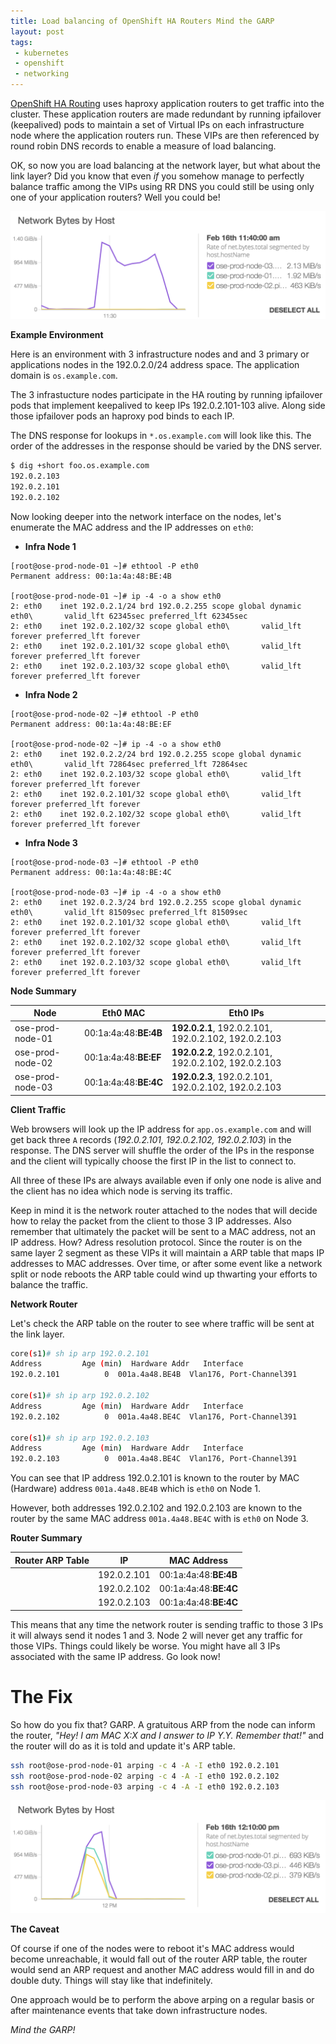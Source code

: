 ```yaml
---
title: Load balancing of OpenShift HA Routers Mind the GARP
layout: post
tags:
 - kubernetes
 - openshift
 - networking
---
```


[OpenShift HA Routing](http://guifreelife.com/blog/2016/03/01/OpenShift-3-HA-Routing) uses haproxy application routers to get traffic into the cluster. These application routers are made redundant by running ipfailover (keepalived) pods to maintain a set of Virtual IPs on each infrastructure node where the application routers run. These VIPs are then referenced by round robin DNS records to enable a measure of load balancing. 

OK, so now you are load balancing at the network layer, but what about the link layer?
Did you know that even *if* you somehow manage to perfectly balance traffic among the VIPs using RR DNS you could still be using only one of your application routers? Well you could be!

[![Bandwidth to Infra Nodes](/images/openshift-routing-garp-before.png)](/images/openshift-routing-garp-before.png)

**Example Environment**

Here is an environment with 3 infrastructure nodes and and 3 primary or applications nodes in the 192.0.2.0/24 address space. The application domain is `os.example.com`.

The 3 infrastucture nodes participate in the HA routing by running ipfailover pods that implement keepalived to keep IPs 192.0.2.101-103 alive. Along side those ipfailover pods an haproxy pod binds to each IP.

The DNS response for lookups in `*.os.example.com` will look like this. The order of the addresses in the response should be varied by the DNS server.

```bash
$ dig +short foo.os.example.com
192.0.2.103
192.0.2.101
192.0.2.102
```

Now looking deeper into the network interface on the nodes, let's enumerate the MAC address and the IP addresses on `eth0`:

- **Infra Node 1**

```
[root@ose-prod-node-01 ~]# ethtool -P eth0
Permanent address: 00:1a:4a:48:BE:4B

[root@ose-prod-node-01 ~]# ip -4 -o a show eth0
2: eth0    inet 192.0.2.1/24 brd 192.0.2.255 scope global dynamic eth0\       valid_lft 62345sec preferred_lft 62345sec
2: eth0    inet 192.0.2.102/32 scope global eth0\       valid_lft forever preferred_lft forever
2: eth0    inet 192.0.2.101/32 scope global eth0\       valid_lft forever preferred_lft forever
2: eth0    inet 192.0.2.103/32 scope global eth0\       valid_lft forever preferred_lft forever
```

- **Infra Node 2**

```
[root@ose-prod-node-02 ~]# ethtool -P eth0
Permanent address: 00:1a:4a:48:BE:EF

[root@ose-prod-node-02 ~]# ip -4 -o a show eth0
2: eth0    inet 192.0.2.2/24 brd 192.0.2.255 scope global dynamic eth0\       valid_lft 72864sec preferred_lft 72864sec
2: eth0    inet 192.0.2.103/32 scope global eth0\       valid_lft forever preferred_lft forever
2: eth0    inet 192.0.2.101/32 scope global eth0\       valid_lft forever preferred_lft forever
2: eth0    inet 192.0.2.102/32 scope global eth0\       valid_lft forever preferred_lft forever
```

- **Infra Node 3**

```
[root@ose-prod-node-03 ~]# ethtool -P eth0
Permanent address: 00:1a:4a:48:BE:4C

[root@ose-prod-node-03 ~]# ip -4 -o a show eth0
2: eth0    inet 192.0.2.3/24 brd 192.0.2.255 scope global dynamic eth0\       valid_lft 81509sec preferred_lft 81509sec
2: eth0    inet 192.0.2.101/32 scope global eth0\       valid_lft forever preferred_lft forever
2: eth0    inet 192.0.2.102/32 scope global eth0\       valid_lft forever preferred_lft forever
2: eth0    inet 192.0.2.103/32 scope global eth0\       valid_lft forever preferred_lft forever
```

**Node Summary**

Node             | Eth0 MAC              | Eth0 IPs                      
-----------------|-----------------------|----------------------------------------------------
ose-prod-node-01 | 00:1a:4a:48:**BE:4B** | **192.0.2.1**, 192.0.2.101, 192.0.2.102, 192.0.2.103
ose-prod-node-02 | 00:1a:4a:48:**BE:EF** | **192.0.2.2**, 192.0.2.101, 192.0.2.102, 192.0.2.103
ose-prod-node-03 | 00:1a:4a:48:**BE:4C** | **192.0.2.3**, 192.0.2.101, 192.0.2.102, 192.0.2.103


**Client Traffic**

Web browsers will look up the IP address for `app.os.example.com` and will get back three `A` records (_192.0.2.101, 192.0.2.102, 192.0.2.103_) in the response.
The DNS server will shuffle the order of the IPs in the response and the client will typically choose the first IP in the list to connect to.

All three of these IPs are always available even if only one node is alive and the client has no idea which node is serving its traffic.

Keep in mind it is the network router attached to the nodes that will decide how to relay the packet from the client to those 3 IP addresses. Also remember that ultimately the packet will be sent to a MAC address, not an IP address.
How? Adress resolution protocol. Since the router is on the same layer 2 segment as these VIPs it will maintain a ARP table that maps IP addresses to MAC addresses.
Over time, or after some event like a network split or node reboots the ARP table could wind up thwarting your efforts to balance the traffic.


**Network Router**

Let's check the ARP table on the router to see where traffic will be sent at the link layer.

```bash
core(s1)# sh ip arp 192.0.2.101
Address         Age (min)  Hardware Addr   Interface
192.0.2.101          0  001a.4a48.BE4B  Vlan176, Port-Channel391

core(s1)# sh ip arp 192.0.2.102
Address         Age (min)  Hardware Addr   Interface
192.0.2.102          0  001a.4a48.BE4C  Vlan176, Port-Channel391

core(s1)# sh ip arp 192.0.2.103
Address         Age (min)  Hardware Addr   Interface
192.0.2.103          0  001a.4a48.BE4C  Vlan176, Port-Channel391
```

You can see that IP address 192.0.2.101 is known to the router by MAC (Hardware) address `001a.4a48.BE4B` which is `eth0` on Node 1.

However, both addresses 192.0.2.102 and 192.0.2.103 are known to the router by the same MAC address `001a.4a48.BE4C` with is `eth0` on Node 3.

**Router Summary**

Router ARP Table | IP          | MAC Address
-----------------|-------------|----------------------
                 | 192.0.2.101 | 00:1a:4a:48:**BE:4B**
                 | 192.0.2.102 | 00:1a:4a:48:**BE:4C**
                 | 192.0.2.103 | 00:1a:4a:48:**BE:4C**

This means that any time the network router is sending traffic to those 3 IPs it will always send it nodes 1 and 3. Node 2 will never get any traffic for those VIPs. Things could likely be worse. You might have all 3 IPs associated with the same IP address. Go look now!

# The Fix #

So how do you fix that? GARP. A gratuitous ARP from the node can inform the router, _"Hey! I am MAC X:X and I answer to IP Y.Y. Remember that!"_ and the router will do as it is told and update it's ARP table.

```bash
ssh root@ose-prod-node-01 arping -c 4 -A -I eth0 192.0.2.101
ssh root@ose-prod-node-02 arping -c 4 -A -I eth0 192.0.2.102
ssh root@ose-prod-node-03 arping -c 4 -A -I eth0 192.0.2.103
```

[![Bandwidth to Infra Nodes After GARP](/images/openshift-routing-garp-after.png)](/images/openshift-routing-garp-after.png)

**The Caveat**

Of course if one of the nodes were to reboot it's MAC address would become unreachable, it would fall out of the router ARP table, the router would send an ARP request and another MAC address would fill in and do double duty. Things will stay like that indefinitely.

One approach would be to perform the above arping on a regular basis or after maintenance events that take down infrastructure nodes.

*Mind the GARP!*
